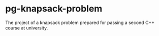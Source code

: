 # pg-knapsack-problem
The project of a knapsack problem prepared for passing a second C++ course at university.
